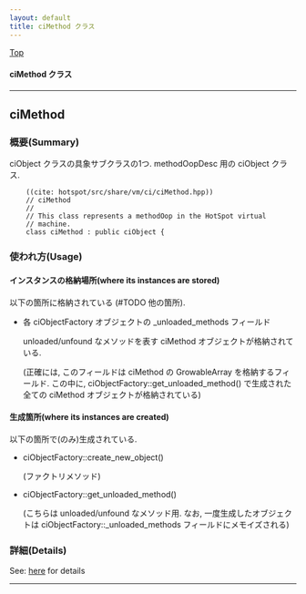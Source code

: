 ```yaml
---
layout: default
title: ciMethod クラス 
---
```

[Top](../index.html)

#### ciMethod クラス 



---
## <a name="noYa4w3Yr4" id="noYa4w3Yr4">ciMethod</a>

### 概要(Summary)
ciObject クラスの具象サブクラスの1つ. methodOopDesc 用の ciObject クラス.


```
    ((cite: hotspot/src/share/vm/ci/ciMethod.hpp))
    // ciMethod
    //
    // This class represents a methodOop in the HotSpot virtual
    // machine.
    class ciMethod : public ciObject {
```

### 使われ方(Usage)
#### インスタンスの格納場所(where its instances are stored)
以下の箇所に格納されている (#TODO 他の箇所).

* 各 ciObjectFactory オブジェクトの _unloaded_methods フィールド
  
  unloaded/unfound なメソッドを表す ciMethod オブジェクトが格納されている.
  
  (正確には, このフィールドは ciMethod の GrowableArray を格納するフィールド.
  この中に, ciObjectFactory::get_unloaded_method() で生成された全ての ciMethod オブジェクトが格納されている)

#### 生成箇所(where its instances are created)
以下の箇所で(のみ)生成されている.

* ciObjectFactory::create_new_object()
  
  (ファクトリメソッド)

* ciObjectFactory::get_unloaded_method()

  (こちらは unloaded/unfound なメソッド用.
  なお, 一度生成したオブジェクトは ciObjectFactory::_unloaded_methods フィールドにメモイズされる)




### 詳細(Details)
See: [here](../doxygen/classciMethod.html) for details

---
